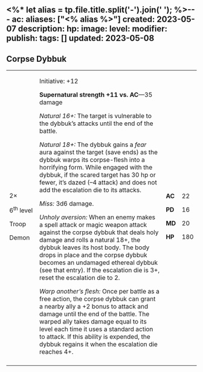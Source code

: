 <%* let alias = tp.file.title.split('-').join(' '); %>---
ac: 
aliases: ["<% alias %>"]
created: 2023-05-07
description: 
hp: 
image: 
level: 
modifier: 
publish: 
tags: []
updated: 2023-05-08
---

## Corpse Dybbuk

<table>
<colgroup>
<col style="width: 16%" />
<col style="width: 71%" />
<col style="width: 5%" />
<col style="width: 6%" />
</colgroup>
<tbody>
<tr class="odd">
<td><p>2×</p>
<p>6<sup>th</sup> level</p>
<p>Troop</p>
<p>Demon</p></td>
<td><p>Initiative: +12</p>
<p><strong>Supernatural strength +11 vs. AC</strong>—35 damage</p>
<p><em>Natural 16+:</em> The target is vulnerable to the dybbuk’s
attacks until the end of the battle.</p>
<p><em>Natural 18+:</em> The dybbuk gains a <em>fear</em> aura against
the target (save ends) as the dybbuk warps its corpse-flesh into a
horrifying form. While engaged with the dybbuk, if the scared target has
30 hp or fewer, it’s dazed (–4 attack) and does not add the escalation
die to its attacks.</p>
<p><em>Miss:</em> 3d6 damage.</p>
<p><em>Unholy aversion:</em> When an enemy makes a spell attack or magic
weapon attack against the corpse dybbuk that deals holy damage and rolls
a natural 18+, the dybbuk leaves its host body. The body drops in place
and the corpse dybbuk becomes an undamaged ethereal dybbuk (see that
entry). If the escalation die is 3+, reset the escalation die to 2.</p>
<p><em>Warp another’s flesh:</em> Once per battle as a free action, the
corpse dybbuk can grant a nearby ally a +2 bonus to attack and damage
until the end of the battle. The warped ally takes damage equal to its
level each time it uses a standard action to attack. If this ability is
expended, the dybbuk regains it when the escalation die reaches
4+.</p></td>
<td><p><strong>AC</strong></p>
<p><strong>PD</strong></p>
<p><strong>MD</strong></p>
<p><strong>HP</strong></p></td>
<td><p>22</p>
<p>16</p>
<p>20</p>
<p>180</p></td>
</tr>
<tr class="even">
<td></td>
<td></td>
<td></td>
<td></td>
</tr>
</tbody>
</table>
